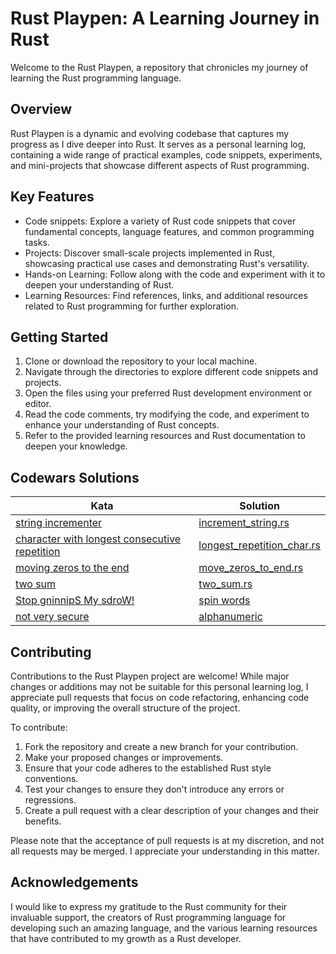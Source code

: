 # Rust Playpen: A Learning Journey in Rust

Welcome to the Rust Playpen, a repository that chronicles my journey of learning the Rust programming language.

## Overview

Rust Playpen is a dynamic and evolving codebase that captures my progress as I dive deeper into Rust. It serves as a personal learning log, containing a wide range of practical examples, code snippets, experiments, and mini-projects that showcase different aspects of Rust programming.

## Key Features

- Code snippets: Explore a variety of Rust code snippets that cover fundamental concepts, language features, and common programming tasks.
- Projects: Discover small-scale projects implemented in Rust, showcasing practical use cases and demonstrating Rust's versatility.
- Hands-on Learning: Follow along with the code and experiment with it to deepen your understanding of Rust.
- Learning Resources: Find references, links, and additional resources related to Rust programming for further exploration.

## Getting Started

1. Clone or download the repository to your local machine.
2. Navigate through the directories to explore different code snippets and projects.
3. Open the files using your preferred Rust development environment or editor.
4. Read the code comments, try modifying the code, and experiment to enhance your understanding of Rust concepts.
5. Refer to the provided learning resources and Rust documentation to deepen your knowledge.

## Codewars Solutions

| Kata                                              | Solution                        |
| ------------------------------------------------- | ------------------------------ |
| [string incrementer](https://www.codewars.com/kata/54a91a4883a7de5d7800009c/train/rust) | [increment_string.rs](https://github.com/DrShahinstein/rust-playpen/blob/main/src/codewars/increment_string.rs) |
| [character with longest consecutive repetition](https://www.codewars.com/kata/586d6cefbcc21eed7a001155/train/rust) | [longest_repetition_char.rs](https://github.com/DrShahinstein/rust-playpen/blob/main/src/codewars/longest_repetition_char.rs) |
| [moving zeros to the end](https://www.codewars.com/kata/52597aa56021e91c93000cb0/train/rust) | [move_zeros_to_end.rs](https://github.com/DrShahinstein/rust-playpen/blob/main/src/codewars/move_zeros_to_end.rs)      |
| [two sum](https://www.codewars.com/kata/52c31f8e6605bcc646000082/train/rust) | [two_sum.rs](https://github.com/DrShahinstein/rust-playpen/blob/main/src/codewars/two_sum.rs) |
| [Stop gninnipS My sdroW!](https://www.codewars.com/kata/5264d2b162488dc400000001/train/rust) |[spin words](https://github.com/DrShahinstein/rust-playpen/blob/main/src/codewars/spin_words.rs)|
| [not very secure](https://www.codewars.com/kata/526dbd6c8c0eb53254000110/train/rust) |[alphanumeric](https://github.com/DrShahinstein/rust-playpen/blob/main/src/codewars/alphanumeric.rs)|

## Contributing

Contributions to the Rust Playpen project are welcome! While major changes or additions may not be suitable for this personal learning log, I appreciate pull requests that focus on code refactoring, enhancing code quality, or improving the overall structure of the project.

To contribute:

1. Fork the repository and create a new branch for your contribution.
2. Make your proposed changes or improvements.
3. Ensure that your code adheres to the established Rust style conventions.
4. Test your changes to ensure they don't introduce any errors or regressions.
5. Create a pull request with a clear description of your changes and their benefits.

Please note that the acceptance of pull requests is at my discretion, and not all requests may be merged. I appreciate your understanding in this matter.

## Acknowledgements

I would like to express my gratitude to the Rust community for their invaluable support, the creators of Rust programming language for developing such an amazing language, and the various learning resources that have contributed to my growth as a Rust developer.

